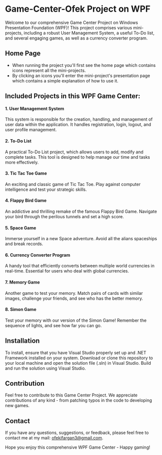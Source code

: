 # Game-Center-Ofek Project on WPF

Welcome to our comprehensive Game Center Project on Windows Presentation Foundation (WPF)! This project comprises various mini-projects, including a robust User Management System, a useful To-Do list, and several engaging games, as well as a currency converter program. 


## Home Page
- When running the project you'll first see the home page which contains icons represent all the mini-projects.
- By clicking an icons you'll enter the mini-project's presentation page which contains a simple explanation of how to use it.

## Included Projects in this WPF Game Center:

#### 1. User Management System
This system is responsible for the creation, handling, and management of user data within the application. It handles registration, login, logout, and user profile management.

#### 2. To-Do List
A practical To-Do List project, which allows users to add, modify and complete tasks. This tool is designed to help manage our time and tasks more effectively.

#### 3. Tic Tac Toe Game
An exciting and classic game of Tic Tac Toe. Play against computer intelligence and test your strategic skills.

#### 4. Flappy Bird Game
An addictive and thrilling remake of the famous Flappy Bird Game. Navigate your bird through the perilous tunnels and set a high score.

#### 5. Space Game
Immerse yourself in a new Space adventure. Avoid all the alians spaceships and break records.

#### 6. Currency Converter Program
A handy tool that efficiently converts between multiple world currencies in real-time. Essential for users who deal with global currencies.

#### 7. Memory Game
Another game to test your memory. Match pairs of cards with similar images, challenge your friends, and see who has the better memory.

#### 8. Simon Game
Test your memory with our version of the Simon Game! Remember the sequence of lights, and see how far you can go.



## Installation

To install, ensure that you have Visual Studio properly set up and .NET Framework installed on your system. Download or clone this repository to your local machine and open the solution file (.sln) in Visual Studio. Build and run the solution using Visual Studio.


## Contribution

Feel free to contribute to this Game Center Project. We appreciate contributions of any kind - from patching typos in the code to developing new games.


## Contact

If you have any questions, suggestions, or feedback, please feel free to contact me at my mail: ofekifargan3@gmail.com.

Hope you enjoy this comprehensive WPF Game Center - Happy gaming!
